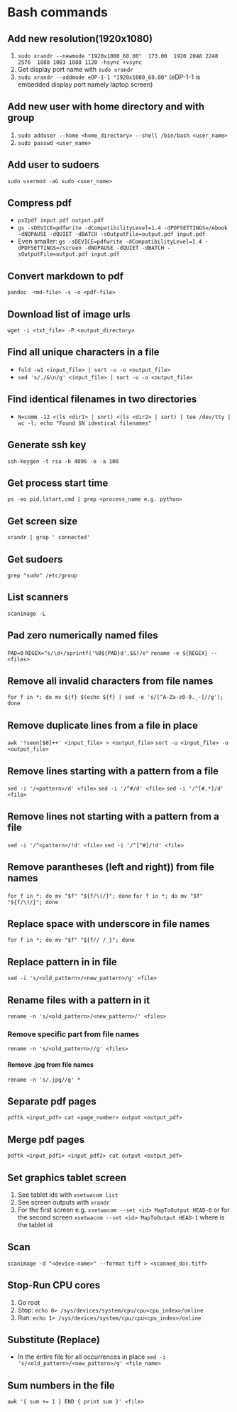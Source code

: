 # Bash commands

## Add new resolution(1920x1080)
1. `sudo xrandr --newmode "1920x1080_60.00"  173.00  1920 2048 2248 2576  1080 1083 1088 1120 -hsync +vsync`
2. Get display port name with `sudo xrandr`
3. `sudo xrandr --addmode eDP-1-1 "1920x1080_60.00"` (eDP-1-1 is embedded display port namely laptop screen)

## Add new user with home directory and with group
1. `sudo adduser --home <home_directory> --shell /bin/bash <user_name>`
2. `sudo passwd <user_name>`

## Add user to sudoers
`sudo usermod -aG sudo <user_name>`

## Compress pdf
* `ps2pdf input.pdf output.pdf`
* `gs -sDEVICE=pdfwrite -dCompatibilityLevel=1.4 -dPDFSETTINGS=/ebook -dNOPAUSE -dQUIET -dBATCH -sOutputFile=output.pdf input.pdf`
* Even smaller: `gs -sDEVICE=pdfwrite -dCompatibilityLevel=1.4 -dPDFSETTINGS=/screen -dNOPAUSE -dQUIET -dBATCH -sOutputFile=output.pdf input.pdf`

## Convert markdown to pdf
`pandoc  <md-file> -s -o <pdf-file>`

## Download list of image urls
`wget -i <txt_file> -P <output_directory>`

## Find all unique characters in a file
* `fold -w1 <input_file> | sort -u -o <output_file>`    <!-- Problematic with non-printable characters -->
* `sed 's/./&\n/g' <input_file> | sort -u -o <output_file>`

## Find identical filenames in two directories
* `N=comm -12 <(ls <dir1> | sort) <(ls <dir2> | sort) | tee /dev/tty | wc -l; echo "Found $N identical filenames"`

## Generate ssh key
`ssh-keygen -t rsa -b 4096 -o -a 100`

## Get process start time
`ps -eo pid,lstart,cmd | grep <process_name e.g. python>`

## Get screen size
`xrandr | grep ' connected'`

## Get sudoers
`grep "sudo" /etc/group`

## List scanners
`scanimage -L`

## Pad zero numerically named files
`PAD=0`
`REGEX="s/\d+/sprintf('%0${PAD}d',$&)/e"`
`rename -e ${REGEX} -- <files>`

## Remove all invalid characters from file names
`for f in *; do mv ${f} $(echo ${f} | sed -e 's/[^A-Za-z0-9._-]//g'); done`

## Remove duplicate lines from a file in place
`awk '!seen[$0]++' <input_file> > <output_file>`
`sort -u <input_file> -o <output_file>`  <!-- Sort and remove duplicates -->

## Remove lines starting with a pattern from a file
`sed -i '/<pattern>/d' <file>`
`sed -i '/^#/d' <file>`  <!-- Remove lines starting with # -->
`sed -i '/^[#,*]/d' <file>`  <!-- Remove lines starting with # or * -->

## Remove lines not starting with a pattern from a file
`sed -i '/^<pattern>/!d' <file>`
`sed -i '/^[^#]/!d' <file>`  <!-- Remove lines not starting with # -->

## Remove parantheses (left and right)) from file names
`for f in *; do mv "$f" "${f/\(/}"; done`
`for f in *; do mv "$f" "${f/\)/}"; done`

## Replace space with underscore in file names
`for f in *; do mv "$f" "${f// /_}"; done`

## Replace pattern in in file
`sed -i 's/<old_pattern>/<new_pattern>/g' <file>`

## Rename files with a pattern in it
`rename -n 's/<old_pattern>/<new_pattern>/' <files>`

### Remove specific part from file names
`rename -n 's/<old_pattern>//g' <files>`

#### Remove .jpg from file names
`rename -n 's/.jpg//g' *`

## Separate pdf pages
`pdftk <input_pdf> cat <page_number> output <output_pdf>`

## Merge pdf pages
`pdftk <input_pdf1> <input_pdf2> cat output <output_pdf>`

## Set graphics tablet screen
1. See tablet ids with `xsetwacom list`
2. See screen outputs with `xrandr`
3. For the first screen e.g. `xsetwacom --set <id> MapToOutput HEAD-0` or for the second screen `xsetwacom --set <id> MapToOutput HEAD-1` where <id> is the tablet id

## Scan
`scanimage -d "<device-name>" --format tiff > <scanned_doc.tiff>`

## Stop-Run CPU cores
1. Go root
2. Stop: `echo 0> /sys/devices/system/cpu/cpu<cpu_index>/online`
3. Run:  `echo 1> /sys/devices/system/cpu/cpu<cpu_index>/online`

## Substitute (Replace)
* In the entire file for all occurrences in place `sed -i 's/<old_pattern>/<new_pattern>/g' <file_name>`

## Sum numbers in the file
`awk '{ sum += 1 } END { print sum }' <file>`
